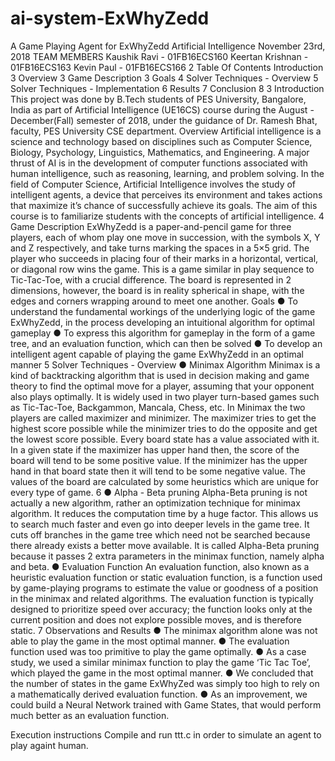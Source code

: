 # ai-system-ExWhyZedd

A Game
Playing Agent for
ExWhyZedd
Artificial Intelligence
November 23rd, 2018
TEAM MEMBERS
Kaushik Ravi - 01FB16ECS160
Keertan Krishnan - 01FB16ECS163
Kevin Paul - 01FB16ECS166
2
Table Of Contents
Introduction 3
Overview 3
Game Description 3
Goals 4
Solver Techniques - Overview 5
Solver Techniques - Implementation 6
Results 7
Conclusion 8
3
Introduction
This project was done by B.Tech students of PES University, Bangalore, India
as part of Artificial Intelligence (UE16CS) course during the August -
December(Fall) semester of 2018, under the guidance of Dr. Ramesh Bhat,
faculty, PES University CSE department.
Overview
Artificial intelligence is a science and technology based on disciplines such
as Computer Science, Biology, Psychology, Linguistics, Mathematics, and
Engineering. A major thrust of AI is in the development of computer
functions associated with human intelligence, such as reasoning, learning,
and problem solving. In the field of Computer Science, Artificial Intelligence
involves the study of intelligent agents, a device that perceives its
environment and takes actions that maximize it’s chance of successfully
achieve its goals. The aim of this course is to familiarize students with the
concepts of artificial intelligence.
4
Game Description
ExWhyZedd is a paper-and-pencil game for three players, each of whom play
one move in succession, with the symbols X, Y and Z respectively, and take
turns marking the spaces in a 5×5 grid. The player who succeeds in placing
four of their marks in a horizontal, vertical, or diagonal row wins the game.
This is a game similar in play sequence to Tic-Tac-Toe, with a crucial
difference. The board is represented in 2 dimensions, however, the board is
in reality spherical in shape, with the edges and corners wrapping around to
meet one another.
Goals
● To understand the fundamental workings of the underlying logic of the
game ExWhyZedd, in the process developing an intuitional algorithm
for optimal gameplay
● To express this algorithm for gameplay in the form of a game tree, and
an evaluation function, which can then be solved
● To develop an intelligent agent capable of playing the game
ExWhyZedd in an optimal manner
5
Solver Techniques - Overview
● Minimax Algorithm
Minimax is a kind of backtracking algorithm that is used in decision
making and game theory to find the optimal move for a player,
assuming that your opponent also plays optimally. It is widely used in
two player turn-based games such as Tic-Tac-Toe, Backgammon,
Mancala, Chess, etc.
In Minimax the two players are called maximizer and minimizer. The
maximizer tries to get the highest score possible while the minimizer
tries to do the opposite and get the lowest score possible.
Every board state has a value associated with it. In a given state if the
maximizer has upper hand then, the score of the board will tend to be
some positive value. If the minimizer has the upper hand in that board
state then it will tend to be some negative value. The values of the
board are calculated by some heuristics which are unique for every
type of game.
6
● Alpha - Beta pruning
Alpha-Beta pruning is not actually a new algorithm, rather an
optimization technique for minimax algorithm. It reduces the
computation time by a huge factor. This allows us to search much
faster and even go into deeper levels in the game tree. It cuts off
branches in the game tree which need not be searched because there
already exists a better move available. It is called Alpha-Beta pruning
because it passes 2 extra parameters in the minimax function, namely
alpha and beta.
● Evaluation Function
An evaluation function, also known as a heuristic evaluation function
or static evaluation function, is a function used by game-playing
programs to estimate the value or goodness of a position in the
minimax and related algorithms. The evaluation function is typically
designed to prioritize speed over accuracy; the function looks only at
the current position and does not explore possible moves, and is
therefore static.
7
Observations and Results
● The minimax algorithm alone was not able to play the game in the
most optimal manner.
● The evaluation function used was too primitive to play the game
optimally.
● As a case study, we used a similar minimax function to play the game
‘Tic Tac Toe’, which played the game in the most optimal manner.
● We concluded that the number of states in the game ExWhyZed was
simply too high to rely on a mathematically derived evaluation
function.
● As an improvement, we could build a Neural Network trained with
Game States, that would perform much better as an evaluation
function.

Execution instructions
Compile and run ttt.c in order to simulate an agent to play againt human. 
